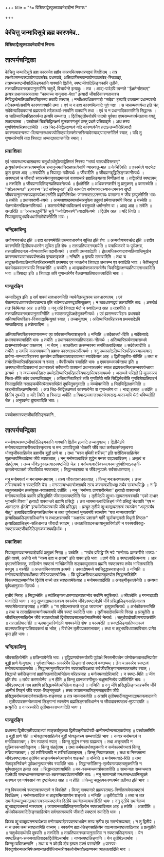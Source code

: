 +++
title = "१० विशिष्टाद्वैत्युक्तपादभेदादीनां निरासः"

+++


## केचित्तु जन्मादिसूत्रे ब्रह्म कारणमेव..

**विशिष्टाद्वैत्युक्तपादभेदादीनां निरासः**

## **तात्पर्यचन्द्रिका**

केचित्तु जन्मादिसूत्रे ब्रह्म कारणमेव ब्रह्मैव कारणमित्यवधारणद्वयं विवक्षितम् । तत्र लक्षणेऽसम्भवरूपायोगव्यवच्छेदः प्रथमपादे, अतिव्याप्तिरूपान्ययोगव्यवच्छेद-स्त्रिपाद्यां, तत्राप्यस्पष्टजीवादिलिङ्गकानि वाक्यानि द्वितीये, स्पष्टजीवादिलिङ्गकानि तृतीये, तत्तत्प्रतिपादनच्छायानुसारीणि चतुर्थे, विचार्यन्ते इत्याहुः । तन्न । आद्य-पादेऽपि त्वन्मते ‘‘ईक्षतेर्नाशब्दम्’’ इत्यत्र प्रधानकारणतायाः ‘‘कामाच्च नानुमाना-पेक्षा’’ इत्यादौ जीवादिकारणतायाश्च निषिद्धत्वेनातिव्याप्तिपरिहारस्य तत्रापि सत्त्वात् । नन्वीक्षत्यधिकरणादौ ‘‘सदेव’’ इत्यादि वाक्यानां प्रधानपरत्वे तदैकार्थ्यात्सर्वाणि कारणवाक्यानि तथा । एवं च न ब्रह्म कारणमित्यादिः पूर्वः पक्षः । स चासम्भवपर्यन्त इति चेत् सदेवेत्यादिवाक्यानां ब्रह्मपरत्वे तदैकार्थ्या-त्सर्वाणि वाक्यानि तथा । एवं च न प्रधानादिकारणमिति सिद्धान्तः । स चातिव्याप्तिपरिहारपर्यन्त इत्यपि सम्भवात् । द्वितीयतृतीययोरपि पादयोः पूर्वपक्ष एवमसम्भवपर्यन्तताया वक्तुं शक्यत्वाच्च । यच्चोक्तं चिदचिद्विलक्षणं मूलकारणभूतं वस्तु प्रथमे प्रतिपाद्यते । अथ तस्य गुणविशेषास्त्रिपाद्यामिति । तत्र चिद-चिद्विलक्षणत्वं यदि कारणत्वेनैव तदाऽन्तर्ज्योतिरित्यादौ कारणत्वादन्यस्या-दित्यान्तस्थत्वज्योतिष्ट्वादेरुक्तेरन्तरित्यादेरप्याद्यपादान्तर्गतिर्न स्यात् । यदि तु गुणान्तरेणापि तदा त्रिपाद्या अप्याद्यपादान्तर्गतिः स्यात् ।

### **प्रकाशिका**

एवं भाष्यस्थान्यथाशब्दस्य चतुर्धाऽर्थमुपेत्याद्वैतिमतं निरस्य ‘‘भाष्यं चात्यर्थविस्तरम्’’ इत्युक्तेरर्थान्तरपरत्वमप्युपेत्य रामानुजमतनिरासपरत्वेनापि व्याख्यातु-माह ॥ केचित्त्विति ॥ एकार्थत्वे पादभेदः कुत इत्यत आह ॥ तत्रापीति ॥ त्रिपाद्या-मपीत्यर्थः ॥ जीवादीति ॥ जीवप्राणबुद्धिलिङ्गकानीत्यर्थः । अस्पष्टत्वं च जीवादौ स्वारस्येनानुपपद्यमानत्वं वाक्यान्तरे ब्रह्मलिङ्गतया निर्णीतत्वं वा । तद्विपरीतं स्पष्टत्वम् ॥ तत्तदिति ॥ जीवप्राणादिलिङ्गप्रतिपादनेत्यर्थः ॥ ईक्षतेरिति ॥ अधिकरणशरीरं तु प्रागुक्तम् ॥ कामाच्चेति ॥ ‘‘सोऽकामयत’’ इत्यारभ्य ‘‘इदं सर्वमसृजत’’ इति कामादेव सर्गश्रवणादस्यानन्दमयस्य सृष्टौ जीववन्नानुमानगम्यप्रकृत्यपेक्षाऽस्तीति प्रकृतिनिरपेक्ष-जगत्स्रष्टाऽऽनन्दमयः परमात्मा न जीव इत्युक्तेरिति भावः ॥ तथेति ॥ प्रधानपराणी-त्यर्थः । अन्यथाशब्दस्यार्थान्तरमुपेत्य तदुक्तं प्रमेयान्तरमपि निराह ॥ यच्चेति ॥ चेतनाचेतनविलक्षणमित्यर्थः । कारणत्वेनैवोभयविलक्षणं वस्तूच्यते धर्मान्तरेण वा । आद्य आह ॥ तत्रेति ॥ अन्तरिति ॥ ‘‘अन्तस्तद्धर्मे’’ति सूत्रे ‘‘ज्योतिश्चरणे’’त्यादावित्यर्थः । द्वितीय आह ॥ यदि त्विति ॥ त्रिपाद्यामप्युभयविधधर्माणामेवोक्तेरिति भावः ।

### **चन्द्रिकाबिन्दु**

अयोगव्यवच्छेद इति ॥ ब्रह्म कारणमेवेति प्रथमावधारणेन सूचित इति शेषः ॥ अन्ययोगव्यवच्छेद इति ॥ ब्रह्मैव कारणमिति द्वितीयावधारणेन सूचित इति शेषः ॥ तत्तत्प्रतिपादनच्छायेति ॥ यत्राधिकरणे यः पूर्वपक्षस् तत्तत्प्रतिपादनत्व-योग्यतावन्ति पदानीत्यर्थः । तत्रापि प्रथमपादेऽपि । ईक्षत्यधिकरणादावप्यतिव्याप्तिमुखेन कारणत्वस्यासम्भवपर्यन्ताक्षेप इत्याशङ्कते ॥ नन्विति ॥ इत्यपि सम्भवादिति । तथा च त्वदुक्तरीत्याऽतिव्याप्तिपरिहारस्यापि प्रथमपाद एव जातत्वेन त्रिपाद्या अनारम्भ एव स्यादिति भावः । कैश्चिदुक्तं पादभेदप्रकारान्तरमपि निराकरोति ॥ यच्चेति ॥ आद्यपादोक्तकारणत्वेनैव चिदचिद्वैलक्षण्यप्रतिपादनाभावादिति भावः ॥ त्रिपाद्या इति ॥ त्रिपाद्या अपि गुणान्तरेणैव वैलक्षण्यप्रतिपादकत्वादिति भावः ।

### **पाण्डुरङ्गि**

जन्मादिसूत्र इति ॥ सर्वं वाक्यं सावधारणमिति न्यायेनैतत्सूत्रस्य सावधारणत्वम् । एवं चैकस्यावधारणस्योभयत्रान्वय इति भावेनावधारणद्वयमित्युक्तम् । न त्ववधारणद्वयं कल्प्यमिति भावः । अस्त्वेवं ततः किमित्यत आह ॥ तत्रेति ॥ ननु तर्हि त्रिपाद्या भेदो न स्यादित्यत आह ॥ तत्रापीति ॥ तत्तत्प्रतिपादनच्छायानुसारीणीति ॥ स्पष्टतरपूर्वपक्षहेतुकानीत्यर्थः । एवं ह्यसम्भवपरिहारः प्रथमपादे अतिव्याप्तिपरिहार-स्त्रिपाद्यामित्युक्तं स्यात् । तच्चायुक्तम् । अतिव्याप्तिपरिहारस्य प्रथमपादेऽपि सत्त्वादित्याह ॥ तन्नेत्यादिना ॥

अतिव्याप्तिपरिहारस्याप्यसम्भव एव पर्यवसानमित्याशङ्कते ॥ नन्विति ॥ तदैकार्थ्या-दिति ॥ सदैवेत्यादेः प्रधानवाक्यत्वादिति भावः ॥ तथेति ॥ प्रधानकारणत्वप्रतिपादका-नीत्यर्थः । अतिव्याप्तिपर्यन्तत्वासम्भवे ह्यसम्भवपर्यन्तत्वं वक्तव्यम् । न चैवम् । उक्तरीत्या तत्सम्भवस्य समर्थितत्वादित्याह ॥ सदेवेत्यादीति ॥ तथेति ॥ सर्वाणि कारणवाक्यानि ब्रह्मणः कारणतापराणीत्यर्थः । ननु प्रथमपादेऽतिव्याप्तिपरिहारस्याल्पत्वात् प्रायेणा-सम्भवपरिहारस्य कृतत्वेन प्रायिकत्वात्पादव्यवस्था स्यादेवेत्यत आह ॥ द्वितीयतृतीय-योरिति ॥ तथा च तयोरतिव्याप्तिपरिहारकत्वं न स्यात् । वैपरीत्यमेव स्यादिति भावः ॥ एवमसम्भवपर्यन्ताया इति ॥ अस्पष्टजीवादिवाक्यानां प्रधानपरत्वे सर्वेषामपि वाक्यानां प्रधानपरत्वमेव स्यान्न ब्रह्मपरत्वमित्यसम्भवपर्यन्ताया इत्यर्थः । न न्वसम्भवपरिहारः प्रथमेऽतिव्याप्तिपरिहारस्त्रिपाद्यामित्यस्यायमर्थः । असम्भवे परिहृते हि मूलकारणं सिध्य-तीति तदेव प्रथमप्रतिपाद्यम् । अतिव्याप्तिपरिहारे सति गुणविशेषे सति सिद्धिर्भवतीति गुणविशेषप्रतिपादनं त्रिपाद्यामिति नसाङ्कर्यमित्येतत्पराभिप्रेतं दूषयितुमनुवदति ॥ यच्चोक्तमिति ॥ चिदचिद्विलक्षणमिति ॥ जडजीवविलक्षणमित्यर्थः । अत्र चिद-चिद्विलक्षणत्वं कारणत्वेनैव वा गुणान्तरेण वा । नाद्य इत्याह ॥ तदेति ॥ द्वितीयं दूषयति ॥ यदि त्विति ॥ त्रिपाद्या अपीति ॥ त्रिपाद्यामवान्तरपादभेदवदाद्य-पादस्यापि भेदो भविष्यतीति चेन्न । अनुपदमेव दूष्यत्वादिति भावः ।

------------------------------------------------------------------------

यच्चोक्तमस्पष्टजीवादिलिङ्गकानि..

## **तात्पर्यचन्द्रिका**

यच्चोक्तमस्पष्टजीवादिलिङ्गकानि वाक्यानि द्वितीय इत्यादि तच्चायुक्तम् । द्वितीयेऽपि मनोमयत्वप्राणशरीरत्वादेरत्तृत्वस्य च मनः प्राणादियुक्ते भोक्तरि जीवे तथा कर्मफलभेक्तृत्वस्य भोक्तृजीवसाहित्येन ब्रह्मणीव बुद्धौ प्राणे वा । तथा ‘‘यस्य पृथिवी शरीरम्’’ इति शरीरित्वसाहित्येन श्रुतान्तर्यामित्वादेश्च जीवे स्पष्टत्वात् । ननु मनोमयत्वादिकं शुद्धेन मनसा ग्राह्यत्वादिकम् । अत्तृत्वं च संहर्तृत्वम् । तच्च जीवेऽनुपपन्नत्वादस्पष्टमिति चेन्न । मनोमयत्वादेरेवंरूपत्वस्य पूर्वपक्षिणाऽनङ्गी-कृतत्वेनापाततो जीवादिष्वेव स्पष्टत्वात् । सिद्धान्तदशायां च जीवेऽनुपपत्तेः सर्वसाधारण्यात् ।

ननु मनोमयत्वं न मनःसम्बन्धमात्रम् । तस्य जीवत्वासाधकत्वात् । किन्तु मनःकरणकत्वम् । तच्च तस्मिन्वाक्ये न स्पष्टमिति चेन्न । मनस्सम्बन्धमात्रोक्तावपि तस्य करणत्वप्रसिध्द्या तथैव सम्बन्धसिद्धेः । न हि चक्षुष्मच्छब्देन तत्संयुक्त-स्याकाशादेः प्रतीतिः । ननु ‘‘मनोमयः प्राणशरीरनेता’’ इत्यादौ वाक्यान्तरे मनोमयत्वादिकं ब्रह्मणि प्रसिद्धमिति जीवादावस्पष्टमिति चेन्न । तृतीयेऽपि द्युभ्वा-द्यायतनत्वस्यापि ‘‘एको दाधार भुवनानि विश्वा’’ इत्यादौ वाक्यान्तरे ब्रह्मणि प्रसिद्धेः । तत्र जायमानत्वादिलिङ्गं जीवे प्रसिद्धं चेदत्रापि ‘‘एष म आत्माऽन्त-र्हृदये’’ इत्यर्भकौकस्त्वमपि जीवे प्रसिद्धम् । प्रत्युत तृतीये द्युभ्वाद्यायतनत्वं स्वरूपेण ‘‘अमृतस्यैष सेतुः’’ इत्यादिब्रह्मलिङ्गसन्निधानेन च तथा पूर्णत्वरूपं भूमत्वमपि स्वरूपेण ‘‘यत्र नान्यत्पश्यति’’ इत्यादिब्रह्मलिङ्गसन्निधानेन च तथाऽक्षरत्वमपि ‘‘अक्षरस्य प्रशासने गार्गि सूर्याचन्द्रमसौ विधृतौ तिष्ठतः’’ इत्यादिब्रह्मलिङ्ग-सन्निधानान्न जीवादौ स्पष्टम् । तत्तत्प्रतिपादनच्छायानुसारिणोऽपि न परस्परविरुद्ध-स्पष्टास्पष्टजीवादिलिङ्गकवाक्यबहिर्भावः ।

### **प्रकाशिका**

त्रिपाद्यामप्यवान्तरपादोपाधिं प्रागुक्तं निराह ॥ यच्चेति ॥ ‘‘सर्वत्र प्रसिद्धे’’ति नये ‘‘मनोमयः प्राणशरीरो भारूपः’’ इति वाक्ये, अत्तेति नये ‘‘यस्य ब्रह्म च क्षत्रम्’’ इति वाक्य इति भावः ॥ प्राणे वेति ॥ स्पष्टत्वादित्यन्वयः । अत्र दृष्टान्तोक्तिस्तु, साहित्येन स्पष्टत्वं नाभिप्रेतमिति शङ्काव्युदासाय ब्रह्मणि स्पष्टत्वस्य तथैव भाषितत्वादिति वक्तुम् ॥ यस्येति ॥ अन्तर्यामिनयवाक्य इत्यर्थः । उक्तदोषमध्ये क्वचिदुद्धारमाशङ्कते ॥ नन्विति ॥ मनोमयत्वादेरेवमर्थोक्त्या जीवेऽस्पष्टत्वोक्तिः । किं पूर्वपक्षरीत्याऽथापातदृष्ट्योत सिद्धान्तदिशेति विकल्प्याद्यस्यायोगेन द्वितीये वाच्ये तत्र स्पष्टत्वमेवेत्याह ॥ मनोमयत्वादेरिति ॥ अनङ्गीकृतत्वेनेति ॥ अन्यथा पूर्वपक्षानुदया-दित्यर्थः ।

तृतीयं निराह ॥ सिद्धान्तेति ॥ सर्वलिङ्गसाधारण्यादस्पष्टान्येव सर्वाणि स्युरित्यर्थः ॥ जीवत्वेति ॥ गगनादावपि भावादिति भावः । ननु द्युभ्वाद्यायतनत्वस्य स्वरूपेण जीवेऽस्पष्टत्वेऽपि जीवे प्रसिद्धलिङ्गसाहित्यात्तत्र स्पष्टमेवेत्याशङ्क्याह ॥ तत्रेति ॥ ‘‘स एषोऽन्तश्चरते बहुधा जायमान’’ इत्युक्तमित्यर्थः ॥ अर्भकौकस्त्वमिति ॥ तथा च तत्साहित्यान्मनोमयत्वमपि जीवे स्पष्टं स्यादिति भावः । तृतीयपादोपाधिमपि निराह ॥ प्रत्युतेति ॥ जीवलिङ्गसाहित्येन जीवे स्पष्टत्वोक्तौ द्वितीयपादसाङ्कर्यमात्रमित्येवं नेत्यर्थः । चतुर्थपादोपाधिमप्यपाकरोति ॥ तत्तत्प्रतिपादनेति ॥ च्छायानुसारिणोऽपि वाक्यस्येति शेषः ॥ परस्परेति ॥ स्पष्टलिङ्गप्रतिपादकत्वं वाऽस्पष्टलिङ्गप्रतिपादकत्वं वा भवेत् । विरोधेन तृतीयप्रकाराभावात् । तथा च तदुभयविधवाक्यविचारः प्रागेव कृत इति भावः ।

### **चन्द्रिकाबिन्दु**

जीवसाहित्येनेति ॥ छत्रिन्यायेनेति भावः । बुद्धिप्राणयोरुभयोरपि पूर्वपक्षे निरसनीयत्वेन परेणोक्तत्वात्तदभिप्रायेण बुद्धौ प्राणे वेत्युक्तम् । पूर्वपक्षाभिमत- प्रकारेणैव लिङ्गानां स्पष्टत्वं वक्तव्यम् । तेन च प्रकारेण स्पष्टत्वं मनोमयत्वादावस्त्येव । सिद्धान्तानुसारिप्रकारेण स्पष्टत्वविवक्षायां सर्वजीवलिङ्गानामस्पष्टत्वमेव स्यात् । सिद्धान्ते सर्वलिङ्गानां ब्रह्मनिष्ठत्वादित्यभिप्रेत्य परिहारमाह ॥ मनोमयत्वादेरित्यादि । न स्पष्ट-मिति ॥ जीव इति शेषः ॥ तथैव करणत्वेनैव ॥ न हीति ॥ किन्तु ज्ञानकारणीभूत-चक्षुष्मानित्येव प्रतीतिरिति भावः । जीवेऽस्पष्टत्वं नाम ब्रह्मणि प्रसिद्धत्वमेवेत्यभिप्रेत्य शङ्कते ॥ नन्विति ॥ ननु जीवे प्रसिद्धलिङ्गसाहचर्येण जीवे आनीतं लिङ्गं जीवे स्पष्ट-लिङ्गमुच्यते । तच्च जायमानत्वलिङ्गसाहचर्येण जीवे प्रसिद्धमनोमयत्वादावेवास्तीत्या-शङ्क्याह ॥ तत्र जायमानत्वेति ॥ अत्रापि तृतीयपादीयद्युभ्वाद्यायतनत्वादावपि । तृतीयपादसमन्वेतव्यानां लिङ्गानां स्वरूपेण ब्रह्मलिङ्गसन्निधानेन च जीवादावस्पष्टत्व-मुपपादयति ॥ प्रत्युतेति ॥ न परस्परेति तृतीयप्रकाराभावादिति भावः ।

### **पाण्डुरङ्गि**

प्रथमस्य द्वितीयतृतीयपादाभ्यां साङ्कर्यमुक्त्वा द्वितीयतृतीययोरपी-दानीमन्योन्यसाङ्कर्यमाह ॥ यच्चोक्तमिति ॥ बुद्धौ प्राणे वेति ॥ भोक्तृप्राणसाहित्येन बुद्धौ भोक्तृत्वस्य सम्भवादिति भावः । नन्वत्र मनोमयत्वं न मनोविकारत्वम् । येन स्पष्टत्वं स्यात् । किन्तु शुद्धेन मनसा ग्राह्यत्वम् । तथा अत्तृत्वमपि न क्षुन्निवारकभक्षयितृत्वम् । किन्तु संहर्तृत्वम् । तथा कर्मफलभोक्तृत्वमपि न कर्मफलभोगमात्रं किन्तु तन्नियामकत्वम् । एवं शरीरित्वमपि न शरीराधिष्ठातृत्वम् । किन्तु नियामकत्वम् । तथा च निरुक्तानां जीवेऽस्पष्टत्वान्न तृतीयेन साङ्कर्यमस्येत्याशयेन शङ्कते ॥ नन्विति ॥ मनोमयत्वादे-रिति ॥ तथा चैतादृशनिर्वचने पूर्वपक्षानुत्पादनमेव स्यादिति भावः । सिद्धान्तरीतिमनु-सृत्यैवमस्पष्टत्वमुक्तमिति न पूर्वपक्षानुदय इत्यत आह ॥ सिद्धान्तदशायामिति ॥ मन-स्सम्बन्धमात्रोक्तावपीति ॥ सामान्यतः सम्बन्धमात्र उक्तेऽपि सम्बन्धान्तरस्यासम्भवा-त्करणत्वपर्यवसानमिति भावः । ननु सामान्यतो मनःसम्बन्धवानित्युक्ते करणत्व एव पर्यवसानं क्व दृष्टमित्यत आह ॥ न हीति ॥ किन्तु चक्षूरूपकरणत्वमेव प्रतीयत इति भावः ।

ननु विषयवाक्ये स्पष्टत्वास्पष्टत्वे न विवक्षिते । किन्तु वाक्यान्तरे ब्रह्मपरतयाऽ-निर्णीतत्वमेवास्पष्टत्वं विवक्षितम् । मनोमयत्वादिकं च तादृशमित्याशयेन शङ्कते ॥ नन्विति ॥ तृतीयेऽपीति ॥ तथा च तत्र समन्वेतव्यद्युभ्वाद्यायतनत्वस्यास्पष्टत्वेन द्वितीये समन्वेतव्यत्वापत्तेरिति भावः । ननु तृतीये समन्वेतव्यं द्युभ्वाद्यायतनत्वं नास्पष्टम् । जायमानत्वादिलिङ्गसाहित्येन स्पष्टत्वादित्यत आह ॥ तत्रेति ॥ अत्रापीति ॥ अर्भकौकस्त्वादिलिङ्गसाहित्येन सर्वगतत्वस्यापि जीवादौ स्पष्टत्वं स्यादिति भावः ।

किञ्च द्युभ्वाद्यायतनत्वापेक्षया मनोमयत्वादेरस्पष्टत्वाभावेन तस्य तृतीय एव समन्वेतव्यत्वम् । न तु द्वितीये । न च तस्य कथं स्पष्टत्वमिति वाच्यम् । स्वरूपेण ब्रह्म-लिङ्गसाहित्येन वाऽन्यत्रास्पष्टत्वादित्याह ॥ प्रत्युतेति ॥ चतुर्थपादार्थमपि दूषयति ॥ तत्तदिति ॥ तत्प्रतिपादनच्छायानुसारिणा न स्पष्टत्वलिङ्गत्वम् । येन स्पष्टलिङ्ग-समन्वयप्रतिपादकद्वितीयेऽन्तर्भावः । नाप्यस्पष्टलिङ्गानि । येन तृतीयेऽन्तर्भावः । किन्तूभयविलक्षणानि । तथा च न कोऽपि दोष इत्यत उक्तं परस्परेति ॥ परस्पर-विरुद्धयोरन्यतरनिषेधस्यान्यतरविधिनान्तरीयकत्वेनोभयवैलक्षण्यस्य व्याहतत्वादिति भावः ।

